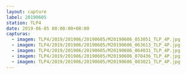 ```yaml
---
layout: capture
label: 20190605
station: TLP4
date: 2019-06-05 00:00:00+00:00
capturas:
  - imagem: TLP4/2019/201906/20190605/M20190606_053051_TLP_4P.jpg
  - imagem: TLP4/2019/201906/20190605/M20190606_063613_TLP_4P.jpg
  - imagem: TLP4/2019/201906/20190605/M20190606_064031_TLP_4P.jpg
  - imagem: TLP4/2019/201906/20190605/M20190606_070436_TLP_4P.jpg
  - imagem: TLP4/2019/201906/20190605/M20190606_083021_TLP_4P.jpg
---
```

